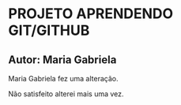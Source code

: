 # PROJETO APRENDENDO GIT/GITHUB

## Autor: Maria Gabriela

Maria Gabriela fez uma alteração.

Não satisfeito alterei mais uma vez.

